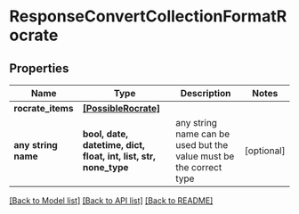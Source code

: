 # ResponseConvertCollectionFormatRocrate


## Properties
Name | Type | Description | Notes
------------ | ------------- | ------------- | -------------
**rocrate_items** | [**[PossibleRocrate]**](PossibleRocrate.md) |  | 
**any string name** | **bool, date, datetime, dict, float, int, list, str, none_type** | any string name can be used but the value must be the correct type | [optional]

[[Back to Model list]](../README.md#documentation-for-models) [[Back to API list]](../README.md#documentation-for-api-endpoints) [[Back to README]](../README.md)


